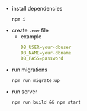 * install dependencies 
    ```
    npm i
    ```
* create `.env` file
    * example
        ```yaml
        DB_USER=your-dbuser
        DB_NAME=your-dbname
        DB_PASS=password
        ```
* run migrations
    ```
    npm run migrate:up 
    ```
* run server 
    ```
    npm run build && npm start
    ```
